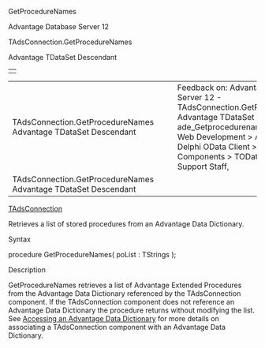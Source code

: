 GetProcedureNames




Advantage Database Server 12  

TAdsConnection.GetProcedureNames

Advantage TDataSet Descendant

|  |
| --- |
|  |

|  |  |  |  |  |
| --- | --- | --- | --- | --- |
| TAdsConnection.GetProcedureNames  Advantage TDataSet Descendant |  |  | Feedback on: Advantage Database Server 12 - TAdsConnection.GetProcedureNames Advantage TDataSet Descendant ade\_Getprocedurenames Advantage Web Development > Advantage Delphi OData Client > Delphi OData Components > TODataSet / Dear Support Staff, |  |
| TAdsConnection.GetProcedureNames  Advantage TDataSet Descendant |  |  |  |  |

[TAdsConnection](ade_tadsconnection_7.htm)

Retrieves a list of stored procedures from an Advantage Data Dictionary.

Syntax

procedure GetProcedureNames( poList : TStrings );

Description

GetProcedureNames retrieves a list of Advantage Extended Procedures from the Advantage Data Dictionary referenced by the TAdsConnection component. If the TAdsConnection component does not reference an Advantage Data Dictionary the procedure returns without modifying the list. See [Accessing an Advantage Data Dictionary](master_accessing_an_advantage_data_dictionary_with_the_advantage_tdataset_descendant.htm) for more details on associating a TAdsConnection component with an Advantage Data Dictionary.